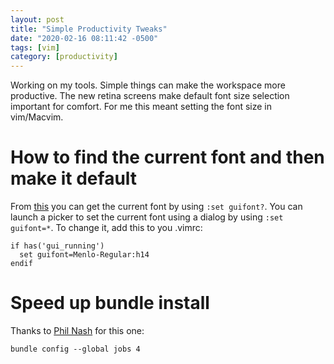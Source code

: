 ```yaml
---
layout: post
title: "Simple Productivity Tweaks"
date: "2020-02-16 08:11:42 -0500"
tags: [vim]
category: [productivity]
---
```


Working on my tools. Simple things can make the workspace more productive. The new retina screens make default font size selection important for comfort. For me this meant setting the font size in vim/Macvim.

# How to find the current font and then make it default

From [this](https://vim.fandom.com/wiki/Change_font) you can get the current font by using `:set guifont?`. You can launch a picker to set the current font using a dialog by using `:set guifont=*`. To change it, add this to you .vimrc:

```
if has('gui_running')
  set guifont=Menlo-Regular:h14
endif
```

# Speed up bundle install

Thanks to [Phil Nash](https://philna.sh/blog/2017/06/12/speed-up-bundle-install-with-this-one-trick/) for this one:

```
bundle config --global jobs 4
```



